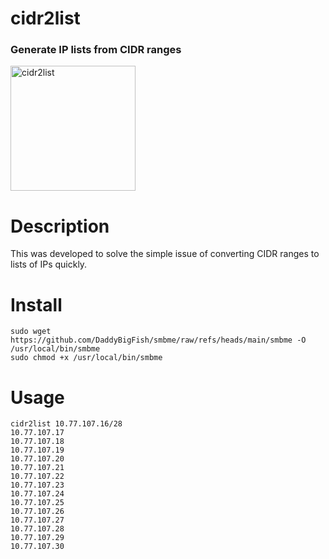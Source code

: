 # cidr2list
### Generate IP lists from CIDR ranges
<img src="https://github.com/user-attachments/assets/cf6cc6f9-1cdd-4cec-805d-303fe0347c58" alt="cidr2list" width="200"/>    

# Description
This was developed to solve the simple issue of converting CIDR ranges to lists of IPs quickly.

# Install
```
sudo wget https://github.com/DaddyBigFish/smbme/raw/refs/heads/main/smbme -O /usr/local/bin/smbme
sudo chmod +x /usr/local/bin/smbme
```
# Usage
```
cidr2list 10.77.107.16/28
10.77.107.17
10.77.107.18
10.77.107.19
10.77.107.20
10.77.107.21
10.77.107.22
10.77.107.23
10.77.107.24
10.77.107.25
10.77.107.26
10.77.107.27
10.77.107.28
10.77.107.29
10.77.107.30
```
